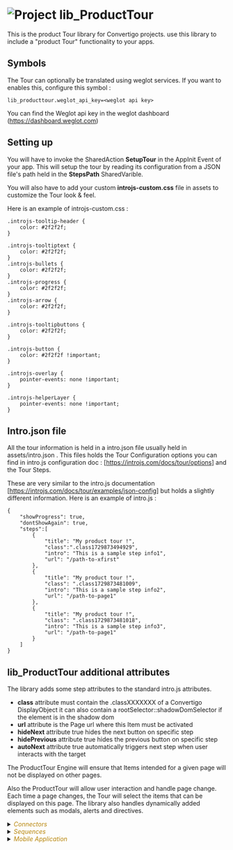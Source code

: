 
# ![](https://github.com/convertigo/convertigo/blob/develop/engine/src/com/twinsoft/convertigo/beans/core/images/project_color_16x16.png?raw=true "Project") lib_ProductTour

This is the product Tour library for Convertigo projects. use this library to include a "product Tour" functionality to your apps. 

## Symbols

The Tour can optionally be translated using weglot services. If you want to enables this, configure this symbol :

```
lib_producttour.weglot_api_key=<weglot api key>
```
You can find the Weglot api key in the weglot dashboard (https://dashboard.weglot.com)

## Setting up
You will have to invoke the SharedAction **SetupTour** in the AppInit Event of your app. This will setup the tour by reading its configuration from a JSON file's path held in the **StepsPath** SharedVarible.

You will also have to add your custom **introjs-custom.css** file in assets to customize the Tour look & feel.

Here is an example of introjs-custom.css :

```
.introjs-tooltip-header {
	color: #2f2f2f;
}

.introjs-tooltiptext {
	color: #2f2f2f;
}
.introjs-bullets {
	color: #2f2f2f;
}
.introjs-progress {
	color: #2f2f2f;
}
.introjs-arrow {
	color: #2f2f2f;
}

.introjs-tooltipbuttons {
	color: #2f2f2f;
}

.introjs-button {
	color: #2f2f2f !important;
}

.introjs-overlay {
	pointer-events: none !important;
}

.introjs-helperLayer {
	pointer-events: none !important;
}

```


## Intro.json file
All the tour information  is held in a intro.json file usually held in assets/intro.json . This files holds the Tour Configuration options you can find in intro.js configuration doc : [https://introjs.com/docs/tour/options] and the Tour Steps.

These are very similar to the intro.js documentation [https://introjs.com/docs/tour/examples/json-config] but holds a slightly different information. Here is an example of intro.js :

```
{
	"showProgress": true,
	"dontShowAgain": true,
	"steps":[
		{
			"title": "My product tour !",
			"class":".class1729873494929",
			"intro": "This is a sample step info1",
			"url": "/path-to-xfirst"
		},
		{
			"title": "My product tour !",
			"class": ".class1729873481009",
			"intro": "This is a sample step info2",
			"url": "/path-to-page1"
		},
		{
			"title": "My product tour !",
			"class": ".class1729873481018",
			"intro": "This is a sample step info3",
			"url": "/path-to-page1"
		}
	]
}
```
## lib_ProductTour additional attributes

The library adds some step attributes to the standard intro.js attributes.

 * **class** 		attribute must contain the .classXXXXXXX of a Convertigo DisplayObject it can also contain a rootSelector::shadowDomSelector if the element is in the shadow dom
 * **url** 			attribute is the Page url where this Item must be activated
 * **hideNext** 		attribute true hides the next button on specific step
 * **hidePrevious** attribute true hides the previous button on specific step
 * **autoNext** 		attribute true automatically triggers next step when user interacts with the target
 
The ProductTour Engine will ensure that Items intended for a given page will not be displayed on other pages.

Also the ProductTour will allow user interaction and handle page change. Each time a page changes, the Tour will select the items that can be displayed on this page. The library also handles dynamically added elements such as modals, alerts and directives.


<details><summary><span style="color:DarkGoldenRod"><i>Connectors</i></span></summary><blockquote><p>


<details><summary><b>TourStepsConnector</b></summary><blockquote><p>


## ![](https://github.com/convertigo/convertigo/blob/develop/engine/src/com/twinsoft/convertigo/beans/connectors/images/httpconnector_color_16x16.png?raw=true "HttpConnector") TourStepsConnector



<details><summary><span style="color:DarkGoldenRod"><i>Transactions</i></span></summary><blockquote><p>


### ![](https://github.com/convertigo/convertigo/blob/develop/engine/src/com/twinsoft/convertigo/beans/transactions/images/jsonhttptransaction_color_16x16.png?raw=true "JsonHttpTransaction") GetTour


</p></blockquote></details>
</p></blockquote></details>

<details><summary><b>Weglot</b></summary><blockquote><p>


## ![](https://github.com/convertigo/convertigo/blob/develop/engine/src/com/twinsoft/convertigo/beans/connectors/images/httpconnector_color_16x16.png?raw=true "HttpConnector") Weglot



<details><summary><span style="color:DarkGoldenRod"><i>Transactions</i></span></summary><blockquote><p>


### ![](https://github.com/convertigo/convertigo/blob/develop/engine/src/com/twinsoft/convertigo/beans/transactions/images/jsonhttptransaction_color_16x16.png?raw=true "JsonHttpTransaction") Translate



<span style="color:DarkGoldenRod">Variables</span>

<table>
<tr>
<th>
name
</th>
<th>
comment
</th>
</tr>
<tr>
<td>
<img src="https://github.com/convertigo/convertigo/blob/develop/engine/src/com/twinsoft/convertigo/beans/variables/images/variable_color_16x16.png?raw=true "  alt="RequestableHttpVariable" >&nbsp;__body
</td>
<td>

</td>
</tr>
<tr>
<td>
<img src="https://github.com/convertigo/convertigo/blob/develop/engine/src/com/twinsoft/convertigo/beans/variables/images/variable_color_16x16.png?raw=true "  alt="RequestableHttpVariable" >&nbsp;api_key
</td>
<td>

</td>
</tr>
</table>

</p></blockquote></details>
</p></blockquote></details>
</p></blockquote></details>

<details><summary><span style="color:DarkGoldenRod"><i>Sequences</i></span></summary><blockquote><p>


## ![](https://github.com/convertigo/convertigo/blob/develop/engine/src/com/twinsoft/convertigo/beans/sequences/images/genericsequence_color_16x16.png?raw=true "GenericSequence") TranslateTour

Translate a Tour for a given Language using Weglot API. If the **lib_producttour.weglot_api_key** is not defined, no translation will occur

<span style="color:DarkGoldenRod">Variables</span>

<table>
<tr>
<th>
name
</th>
<th>
comment
</th>
</tr>
<tr>
<td>
<img src="https://github.com/convertigo/convertigo/blob/develop/engine/src/com/twinsoft/convertigo/beans/variables/images/variable_color_16x16.png?raw=true "  alt="RequestableVariable" >&nbsp;FromLang
</td>
<td>

</td>
</tr>
<tr>
<td>
<img src="https://github.com/convertigo/convertigo/blob/develop/engine/src/com/twinsoft/convertigo/beans/variables/images/variable_color_16x16.png?raw=true "  alt="RequestableVariable" >&nbsp;ToLang
</td>
<td>

</td>
</tr>
<tr>
<td>
<img src="https://github.com/convertigo/convertigo/blob/develop/engine/src/com/twinsoft/convertigo/beans/variables/images/variable_color_16x16.png?raw=true "  alt="RequestableVariable" >&nbsp;TourStepsUrl
</td>
<td>

</td>
</tr>
</table>

</p></blockquote></details>

<details><summary><span style="color:DarkGoldenRod"><i>Mobile Application</i></span></summary><blockquote><p>


## ![](https://github.com/convertigo/convertigo/blob/develop/engine/src/com/twinsoft/convertigo/beans/core/images/mobileapplication_color_16x16.png?raw=true "MobileApplication") Application

Describes the mobile application global properties

<details><summary><span style="color:DarkGoldenRod"><i>Pages</i></span></summary><blockquote><p>


<details><summary><b>Page</b> : My First Page as root page</summary><blockquote><p>


### ![](https://github.com/convertigo/convertigo/blob/develop/engine/src/com/twinsoft/convertigo/beans/ngx/components/images/pagecomponent_color_16x16.png?raw=true "PageComponent") Page

My First Page as root page
</p></blockquote></details>

<details><summary><b>Page1</b></summary><blockquote><p>


### ![](https://github.com/convertigo/convertigo/blob/develop/engine/src/com/twinsoft/convertigo/beans/ngx/components/images/pagecomponent_color_16x16.png?raw=true "PageComponent") Page1


</p></blockquote></details>
</p></blockquote></details>

<details><summary><span style="color:DarkGoldenRod"><i>Shared Actions</i></span></summary><blockquote><p>


### ![](https://github.com/convertigo/convertigo/blob/develop/engine/src/com/twinsoft/convertigo/beans/ngx/components/images/uiactionstack_color_16x16.png?raw=true "UIActionStack") SetupTour

Setup a product Tour

<span style="color:DarkGoldenRod">Variables</span>

<table>
<tr>
<th>
name
</th>
<th>
comment
</th>
</tr>
<tr>
<td>
<img src="https://github.com/convertigo/convertigo/blob/develop/engine/src/com/twinsoft/convertigo/beans/ngx/components/images/uistackvariable_16x16.png?raw=true "  alt="UIStackVariable" >&nbsp;StepsPath
</td>
<td>
Path to a json files  defining all the Steps of your product tour. Please see intro.js configuration for more information about setting up the steps.


</td>
</tr>
</table>

</p></blockquote></details>
</p></blockquote></details>
